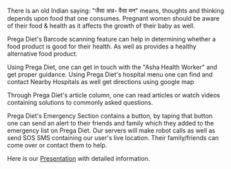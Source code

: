 There is an old Indian saying: "जैसा अन्न- वैसा मन" means, thoughts and thinking depends upon food that one consumes. Pregnant women should be aware of their food & health as it affects the growth of their baby as well.

Prega Diet's Barcode scanning feature can help in determining whether a food product is good for their health. As well as provides a healthy alternative food product.

Using Prega Diet, one can get in touch with the "Asha Health Worker" and get proper guidance. Using Prega Diet's hospital menu one can find and contact Nearby Hospitals as well get directions using google map

Through Prega Diet's article column, one can read articles or watch videos containing solutions to commonly asked questions.

Prega Diet's Emergency Section contains a button, by taping that button one can send an alert to their friends and family which they added to the emergency list on Prega Diet. Our servers will make robot calls as well as send SOS SMS containing our user's live location. Their family/friends can come over or contact them to help.

Here is our [Presentation](https://www.canva.com/design/DAEuYB7S5t0/VTV9gfkdjFJt-7xGhqr4uw/view?utm_content=DAEuYB7S5t0&utm_campaign=designshare&utm_medium=link&utm_source=publishpresent) with detailed information.
